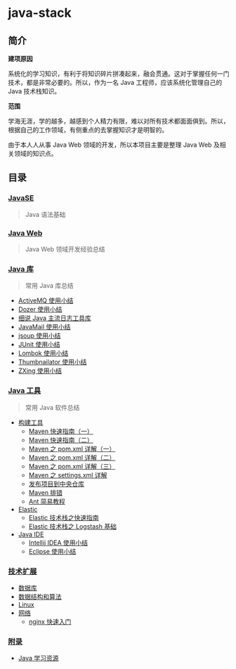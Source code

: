 # java-stack

## 简介

**建项原因**

系统化的学习知识，有利于将知识碎片拼凑起来，融会贯通。这对于掌握任何一门技术，都是非常必要的。所以，作为一名 Java 工程师，应该系统化管理自己的 Java 技术栈知识。

**范围**

学海无涯，学的越多，越感到个人精力有限，难以对所有技术都面面俱到。所以，根据自己的工作领域，有侧重点的去掌握知识才是明智的。

由于本人人从事 Java Web 领域的开发，所以本项目主要是整理 Java Web 及相关领域的知识点。

## 目录

### [JavaSE](https://github.com/dunwu/javase-notes)

> Java 语法基础

### [Java Web](https://github.com/dunwu/java-web)

> Java Web 领域开发经验总结

### [Java 库](docs/javalib/README.md)

> 常用 Java 库总结

* [ActiveMQ 使用小结](docs/javalib/activemq.md)
* [Dozer 使用小结](docs/javalib/dozer.md)
* [细说 Java 主流日志工具库](docs/javalib/java-log.md)
* [JavaMail 使用小结](docs/javalib/javamail.md)
* [jsoup 使用小结](docs/javalib/jsoup.md)
* [JUnit 使用小结](docs/javalib/junit.md)
* [Lombok 使用小结](docs/javalib/lombok.md)
* [Thumbnailator 使用小结](docs/javalib/thumbnailator.md)
* [ZXing 使用小结](docs/javalib/zxing.md)

### [Java 工具](docs/javatool/README.md)

> 常用 Java 软件总结

* [构建工具](docs/javatool/build/README.md)
  * [Maven 快速指南（一）](docs/javatool/build/maven/maven-quickstart-01.md)
  * [Maven 快速指南（二）](docs/javatool/build/maven/maven-quickstart-02.md)
  * [Maven 之 pom.xml 详解（一）](docs/javatool/build/maven/maven-pom-01.md)
  * [Maven 之 pom.xml 详解（二）](docs/javatool/build/maven/maven-pom-02.md)
  * [Maven 之 pom.xml 详解（三）](docs/javatool/build/maven/maven-pom-03.md)
  * [Maven 之 settings.xml 详解](docs/javatool/build/maven/maven-settings-config.md)
  * [发布项目到中央仓库](docs/javatool/build/maven/maven-deploy.md)
  * [Maven 排错](docs/javatool/build/maven/maven-faq.md)
  * [Ant 简易教程](docs/javatool/build/ant.md)
* [Elastic](docs/javatool/elastic/README.md)
  * [Elastic 技术栈之快速指南](docs/javatool/elastic/elastic-quickstart.md)
  * [Elastic 技术栈之 Logstash 基础](docs/javatool/elastic/elastic-logstash.md)
* [Java IDE](docs/javatool/ide/README.md)
  * [Intellij IDEA 使用小结](docs/javatool/ide/intellij.md)
  * [Eclipse 使用小结](docs/javatool/ide/eclipse.md)

### [技术扩展](docs/extend/README.md)

* [数据库](docs/extend/database.md)
* [数据结构和算法](docs/extend/algorithm.md)
* [Linux](docs/extend/os.md)
* [网络](docs/extend/web/README.md)
  * [nginx 快速入门](docs/extend/web/nginx-quickstart.md)
  
### [附录](docs/appendix/README.md)

* [Java 学习资源](docs/appendix/resources.md)
